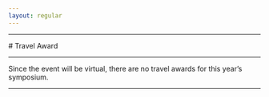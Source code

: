 ```yaml
---
layout: regular
---
```


<hr style="clear: both;" />
# Travel Award
<hr style="clear: both;" />
Since the event will be virtual, there are no travel awards for this year’s symposium.
<hr style="clear: both;" />

